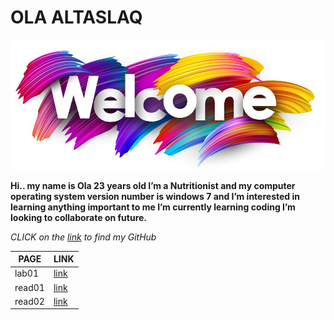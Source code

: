  
# OLA ALTASLAQ 

![wel](wel.jpeg)

**Hi.. my name is Ola 23 years old I’m a Nutritionist and my computer operating system version number is windows 7 and I’m interested in learning anything important to me I’m currently learning coding I’m looking to collaborate on future.**

*CLICK on the [link](https://github.com/olaaltaslaq) to find my GitHub*

| PAGE       |  LINK           | 
|----------- | ---------       |
|lab01       |[link](lab01.md) | 
|read01      |[link](read01.md)|
|read02      |[link](read02.md)|


